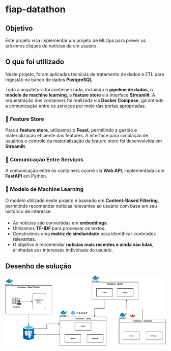 # fiap-datathon


## Objetivo  

Este projeto visa implementar um projeto de MLOps para prever os próximos cliques de notícias de um usuário.

## O que foi utilizado

Neste projeto, foram aplicadas técnicas de tratamento de dados e ETL para ingestão no banco de dados **PostgreSQL**.  

Toda a arquitetura foi conteinerizada, incluindo o **pipeline de dados**, o **modelo de machine learning**, a **feature store** e a interface **Streamlit**. A orquestração dos containers foi realizada via **Docker Compose**, garantindo a comunicação entre os serviços por meio das portas apropriadas.  

### 🔹 Feature Store  
Para a **feature store**, utilizamos o **Feast**, permitindo a gestão e materialização eficiente das features. A interface para simulação de usuários e controle da materialização da feature store foi desenvolvida em **Streamlit**.  

### 🔹 Comunicação Entre Serviços  
A comunicação entre os containers ocorre via **Web API**, implementada com **FastAPI** em Python.  

### 🔹 Modelo de Machine Learning  
O modelo utilizado neste projeto é baseado em **Content-Based Filtering**, permitindo recomendar notícias relevantes ao usuário com base em seu histórico de interesse.  

####
- As notícias são convertidas em **embeddings**.  
- Utilizamos **TF-IDF** para processar os textos.  
- Construímos uma **matriz de similaridade** para identificar conteúdos relevantes.  
- O objetivo é recomendar **notícias mais recentes e ainda não lidas**, alinhadas aos interesses individuais do usuário.  

## Desenho de solução

![Fiap Datathon](fiap_datathon.png)